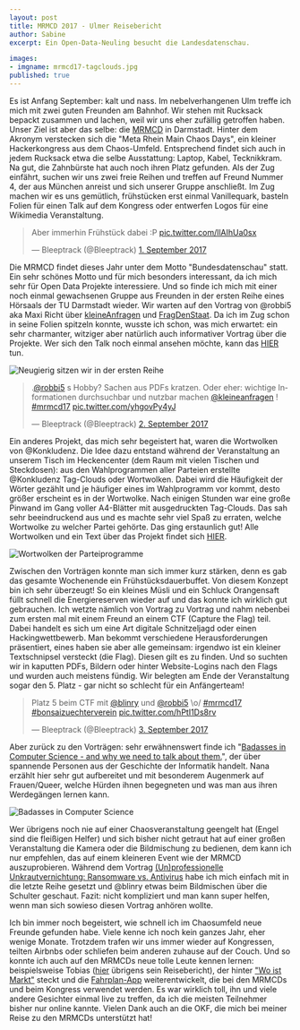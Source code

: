 ```yaml
---
layout: post
title: MRMCD 2017 - Ulmer Reisebericht
author: Sabine
excerpt: Ein Open-Data-Neuling besucht die Landesdatenschau.

images:
- imgname: mrmcd17-tagclouds.jpg
published: true
---
```


Es ist Anfang September: kalt und nass. Im nebelverhangenen Ulm treffe ich mich mit zwei guten Freunden am Bahnhof. Wir stehen mit Rucksack bepackt zusammen und lachen, weil wir uns eher zufällig getroffen haben. Unser Ziel ist aber das selbe: die [MRMCD](https://mrmcd.net) in Darmstadt.
Hinter dem Akronym verstecken sich die "Meta Rhein Main Chaos Days", ein kleiner Hackerkongress aus dem Chaos-Umfeld. Entsprechend findet sich auch in jedem Rucksack etwa die selbe Ausstattung: Laptop, Kabel, Tecknikkram. Na gut, die Zahnbürste hat auch noch ihren Platz gefunden. Als der Zug einfährt, suchen wir uns zwei freie Reihen und treffen auf Freund Nummer 4, der aus München anreist und sich unserer Gruppe anschließt. Im Zug machen wir es uns gemütlich, frühstücken erst einmal Vanillequark, basteln Folien für einen Talk auf dem Kongress oder entwerfen Logos für eine Wikimedia Veranstaltung. 

<blockquote class="twitter-tweet" data-lang="de"><p lang="de" dir="ltr">Aber immerhin Frühstück dabei :P <a href="https://t.co/llAIhUa0sx">pic.twitter.com/llAIhUa0sx</a></p>&mdash; Bleeptrack (@Bleeptrack) <a href="https://twitter.com/Bleeptrack/status/903557439760551936?ref_src=twsrc%5Etfw">1. September 2017</a></blockquote>
<script async src="https://platform.twitter.com/widgets.js" charset="utf-8"></script>


Die MRMCD findet dieses Jahr unter dem Motto "Bundesdatenschau" statt. Ein sehr schönes Motto und für mich besonders interessant, da ich mich sehr für Open Data Projekte interessiere. Und so finde ich mich mit einer noch einmal gewachsenen Gruppe aus Freunden in der ersten Reihe eines Hörsaals der TU Darmstadt wieder. Wir warten auf den Vortrag von @robbi5 aka Maxi Richt über [kleineAnfragen](https://kleineanfragen.de/) und [FragDenStaat](https://fragdenstaat.de/). Da ich im Zug schon in seine Folien spitzeln konnte, wusste ich schon, was mich erwartet: ein sehr charmanter, witziger aber natürlich auch informativer Vortrag über die Projekte. Wer sich den Talk noch einmal ansehen möchte, kann das [HIER](https://media.ccc.de/v/QL8FMK.) tun. 

![Neugierig sitzen wir in der ersten Reihe](/blog/mrmcd17-erstereihe.jpg)

<blockquote class="twitter-tweet" data-lang="de"><p lang="de" dir="ltr">.<a href="https://twitter.com/robbi5?ref_src=twsrc%5Etfw">@robbi5</a> s Hobby? Sachen aus PDFs kratzen. Oder eher: wichtige Informationen durchsuchbar und nutzbar machen <a href="https://twitter.com/kleineanfragen?ref_src=twsrc%5Etfw">@kleineanfragen</a> ! <a href="https://twitter.com/hashtag/mrmcd17?src=hash&amp;ref_src=twsrc%5Etfw">#mrmcd17</a> <a href="https://t.co/yhgovPy4yJ">pic.twitter.com/yhgovPy4yJ</a></p>&mdash; Bleeptrack (@Bleeptrack) <a href="https://twitter.com/Bleeptrack/status/903991015115284480?ref_src=twsrc%5Etfw">2. September 2017</a></blockquote>
<script async src="https://platform.twitter.com/widgets.js" charset="utf-8"></script>

Ein anderes Projekt, das mich sehr begeistert hat, waren die Wortwolken von @Konkludenz. Die Idee dazu entstand während der Veranstaltung an unserem Tisch im Heckencenter (dem Raum mit vielen Tischen und Steckdosen): aus den Wahlprogrammen aller Parteien erstellte @Konkludenz Tag-Clouds oder Wortwolken. Dabei wird die Häufigkeit der Wörter gezählt und je häufiger eines im Wahlprogramm vor kommt, desto größer erscheint es in der Wortwolke. Nach einigen Stunden war eine große Pinwand im Gang voller A4-Blätter mit ausgedruckten Tag-Clouds. Das sah sehr beeindruckend aus und es machte sehr viel Spaß zu erraten, welche Wortwolke zu welcher Partei gehörte. Das ging erstaunlich gut! Alle Wortwolken und ein Text über das Projekt findet sich [HIER](http://konkludenz.de/wortwolken-zur-bundestagwahl-2017/).

![Wortwolken der Parteiprogramme](/blog/mrmcd17-tagclouds.jpg)

Zwischen den Vorträgen konnte man sich immer kurz stärken, denn es gab das gesamte Wochenende ein Frühstücksdauerbuffet. Von diesem Konzept bin ich sehr überzeugt! So ein kleines Müsli und ein Schluck Orangensaft füllt schnell die Energiereserven wieder auf und das konnte ich wirklich gut gebrauchen. Ich wetzte nämlich von Vortrag zu Vortrag und nahm nebenbei zum ersten mal mit einem Freund an einem CTF (Capture the Flag) teil. Dabei handelt es sich um eine Art digitale Schnitzeljagd oder einen Hackingwettbewerb. Man bekommt verschiedene Herausforderungen präsentiert, eines haben sie aber alle gemeinsam: irgendwo ist ein kleiner Textschnipsel versteckt (die Flag). Diesen gilt es zu finden. Und so suchten wir in kaputten PDFs, Bildern oder hinter Website-Logins nach den Flags und wurden auch meistens fündig. Wir belegten am Ende der Veranstaltung sogar den 5. Platz - gar nicht so schlecht für ein Anfängerteam! 

<blockquote class="twitter-tweet" data-lang="de"><p lang="de" dir="ltr">Platz 5 beim CTF mit <a href="https://twitter.com/blinry?ref_src=twsrc%5Etfw">@blinry</a> und <a href="https://twitter.com/robbi5?ref_src=twsrc%5Etfw">@robbi5</a>  \o/ <a href="https://twitter.com/hashtag/mrmcd17?src=hash&amp;ref_src=twsrc%5Etfw">#mrmcd17</a> <a href="https://twitter.com/hashtag/bonsaizuechterverein?src=hash&amp;ref_src=twsrc%5Etfw">#bonsaizuechterverein</a> <a href="https://t.co/hPtI1Ds8rv">pic.twitter.com/hPtI1Ds8rv</a></p>&mdash; Bleeptrack (@Bleeptrack) <a href="https://twitter.com/Bleeptrack/status/904335391595081728?ref_src=twsrc%5Etfw">3. September 2017</a></blockquote>
<script async src="https://platform.twitter.com/widgets.js" charset="utf-8"></script>

Aber zurück zu den Vorträgen: sehr erwähnenswert finde ich "[Badasses in Computer Science - and why we need to talk about them.](https://media.ccc.de/v/VHLTSN)", der über spannende Personen aus der Geschichte der Informatik handelt. Nana erzählt hier sehr gut aufbereitet und mit besonderem Augenmerk auf Frauen/Queer, welche Hürden ihnen begegneten und was man aus ihren Werdegängen lernen kann.

![Badasses in Computer Science](/blog/mrmcd17-vortrag.png)

Wer übrigens noch nie auf einer Chaosveranstaltung geengelt hat (Engel sind die fleißigen Helfer) und sich bisher nicht getraut hat auf einer großen Veranstaltung die Kamera oder die Bildmischung zu bedienen, dem kann ich nur empfehlen, das auf einem kleineren Event wie der MRMCD auszuprobieren. Während dem Vortrag [(Un)professionelle Unkrautvernichtung: Ransomware vs. Antivirus](https://media.ccc.de/v/HYYQG3) habe ich mich einfach mit in die letzte Reihe gesetzt und @blinry etwas beim Bildmischen über die Schulter geschaut. Fazit: nicht kompliziert und man kann super helfen, wenn man sich sowieso diesen Vortrag anhören wollte.

Ich bin immer noch begeistert, wie schnell ich im Chaosumfeld neue Freunde gefunden habe. Viele kenne ich noch kein ganzes Jahr, eher wenige Monate. Trotzdem trafen wir uns immer wieder auf Kongressen, teilten Airbnbs oder schliefen beim anderen zuhause auf der Couch. Und so konnte ich auch auf den MRMCDs neue tolle Leute kennen lernen: beispielsweise Tobias ([hier](https://codefor.de/blog/mrmcd-2017-berliner-reisebericht.html) übrigens sein Reisebericht), der hinter ["Wo ist Markt"](https://github.com/wo-ist-markt/wo-ist-markt.github.io) steckt und die [Fahrplan-App](https://github.com/EventFahrplan/EventFahrplan) weiterentwickelt, die bei den MRMCDs und beim Kongress verwendet werden. Es war wirklich toll, ihn und viele andere Gesichter einmal live zu treffen, da ich die meisten Teilnehmer bisher nur online kannte. Vielen Dank auch an die OKF, die mich bei meiner Reise zu den MRMCDs unterstützt hat! 
